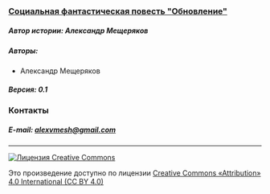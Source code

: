 ### [Социальная фантастическая повесть "Обновление"](/contents.md)

##### Автор истории: Александр Мещеряков
##### Авторы:

 - Александр Мещеряков
 
##### Версия: 0.1

### Контакты

##### E-mail: alexvmesh@gmail.com

------------------------------------------------------------------

[![Лицензия Creative Commons](https://i.creativecommons.org/l/by/4.0/88x31.png)](http://creativecommons.org/licenses/by/4.0/)

Это произведение доступно по лицензии [Creative Commons «Attribution» 4.0 International (CC BY 4.0)](http://creativecommons.org/licenses/by/4.0/)
